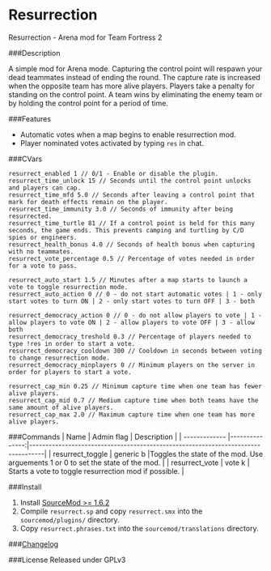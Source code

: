 Resurrection
=========

Resurrection - Arena mod for Team Fortress 2

###Description

A simple mod for Arena mode. Capturing the control point will respawn your dead teammates instead of ending the round. The capture rate is increased when the opposite team has more alive players. Players take a penalty for standing on the control point. A team wins by eliminating the enemy team or by holding the control point for a period of time.

###Features
+ Automatic votes when a map begins to enable resurrection mod.
+ Player nominated votes activated by typing ```res``` in chat.

###CVars
```
resurrect_enabled 1 // 0/1 - Enable or disable the plugin.
resurrect_time_unlock 15 // Seconds until the control point unlocks and players can cap.
resurrect_time_mfd 5.0 // Seconds after leaving a control point that mark for death effects remain on the player.
resurrect_time_immunity 3.0 // Seconds of immunity after being resurrected.
resurrect_time_turtle 81 // If a control point is held for this many seconds, the game ends. This prevents camping and turtling by C/D spies or engineers.
resurrect_health_bonus 4.0 // Seconds of health bonus when capturing with no teammates.
resurrect_vote_percentage 0.5 // Percentage of votes needed in order for a vote to pass.
	
resurrect_auto_start 1.5 // Minutes after a map starts to launch a vote to toggle resurrection mode.
resurrect_auto_action 0 // 0 - do not start automatic votes | 1 - only start votes to turn ON | 2 - only start votes to turn OFF | 3 - both
	
resurrect_democracy_action 0 // 0 - do not allow players to vote | 1 - allow players to vote ON | 2 - allow players to vote OFF | 3 - allow both
resurrect_democracy_treshold 0.3 // Percentage of players needed to type !res in order to start a vote.
resurrect_democracy_cooldown 300 // Cooldown in seconds between voting to change resurrection mode.
resurrect_democracy_minplayers 0 // Minimum players on the server in order for players to start a vote.

resurrect_cap_min 0.25 // Minimum capture time when one team has fewer alive players.
resurrect_cap_mid 0.7 // Medium capture time when both teams have the same amount of alive players.
resurrect_cap_max 2.0 // Maximum capture time when one team has more alive players.
```

###Commands
| Name          | Admin flag    | Description                                                                      |
| ------------- |---------------:|----------------------------------------------------------------------------------|
| resurrect_toggle | generic b |Toggles the state of the mod. Use arguements 1 or 0 to set the state of the mod.   |
| resurrect_vote   | vote k    | Starts a vote to toggle resurrection mod if possible.                             |

###Install
1. Install [SourceMod >= 1.6.2](http://www.sourcemod.net)
2. Compile `resurrect.sp` and copy `resurrect.smx` into the `sourcemod/plugins/` directory.
3. Copy `resurrect.phrases.txt` into the `sourcemod/translations` directory. 

###[Changelog](https://github.com/akowald/resurrect/blob/master/CHANGELOG.md)

###License
Released under GPLv3
